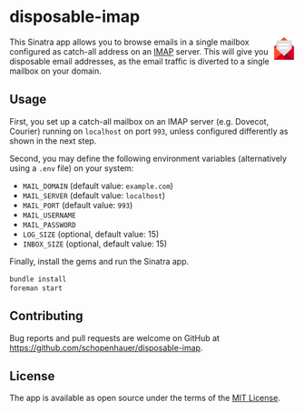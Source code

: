 # disposable-imap

<img src="https://github.com/schopenhauer/disposable-imap/blob/master/public/email.png" align="right" width="40" />This Sinatra app allows you to browse emails in a single mailbox  configured as catch-all address on an [IMAP](http://ruby-doc.org/stdlib-2.7.0/libdoc/net/imap/rdoc/Net/IMAP.html) server. This will give you disposable email addresses, as the email traffic is diverted to a single mailbox on your domain.

## Usage

First, you set up a catch-all mailbox on an IMAP server (e.g. Dovecot, Courier) running on `localhost` on port `993`, unless configured differently as shown in the next step.

Second, you may define the following environment variables (alternatively using a `.env` file) on your system:

- `MAIL_DOMAIN` (default value: `example.com`)
- `MAIL_SERVER` (default value: `localhost`)
- `MAIL_PORT` (default value: `993`)
- `MAIL_USERNAME`
- `MAIL_PASSWORD`
- `LOG_SIZE` (optional, default value: 15)
- `INBOX_SIZE` (optional, default value: 15)

Finally, install the gems and run the Sinatra app.

```
bundle install
foreman start
```

## Contributing

Bug reports and pull requests are welcome on GitHub at https://github.com/schopenhauer/disposable-imap.

## License

The app is available as open source under the terms of the [MIT License](http://opensource.org/licenses/MIT).
